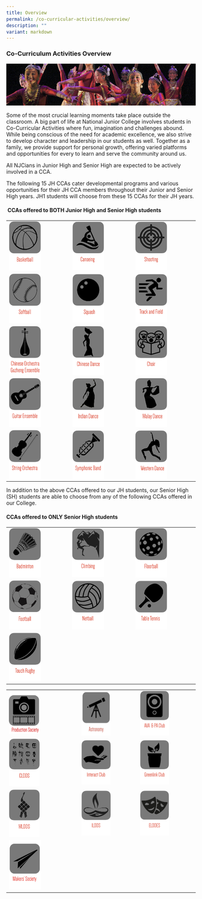 ```yaml
---
title: Overview
permalink: /co-curricular-activities/overview/
description: ""
variant: markdown
---
```

### Co-Curriculum Activities Overview

![](/images/cca1.png)

Some of the most crucial learning moments take place outside the classroom. A big part of life at National Junior College involves students in Co-Curricular Activities where fun, imagination and challenges abound. While being conscious of the need for academic excellence, we also strive to develop character and leadership in our students as well. Together as a family, we provide support for personal growth, offering varied platforms and opportunities for every to learn and serve the community around us.

All NJCians in Junior High and Senior High are expected to be actively involved in a CCA. &nbsp;

The following 15 JH CCAs cater developmental programs and various opportunities for their JH CCA members throughout their Junior and Senior High years. JH1 students will choose from these 15 CCAs for their JH years.

#### &nbsp;CCAs offered to BOTH Junior High and Senior High students
 
 

|  |  |  |
|---|---|---|
|<a href="/co-curricular-activities/ccas-offered-to-both-jh-and-sh/basketball"><img style="width:55%" src="/images/c1.png"></a>  |<a href="/co-curricular-activities/ccas-offered-to-both-jh-and-sh/canoeing-and-dragon-boating"><img style="width:55%" src="/images/c2.png"></a>  | <a href="/co-curricular-activities/ccas-offered-to-both-jh-and-sh/shooting-club"><img style="width:55%" src="/images/c3.png"></a> |
|<a href="/co-curricular-activities/ccas-offered-to-both-jh-and-sh/softball"><img style="width:55%" src="/images/c4.png"></a>  | <a href="/co-curricular-activities/ccas-offered-to-both-jh-and-sh/squash"><img style="width:55%" src="/images/c5.png"></a> | <a href="/co-curricular-activities/ccas-offered-to-both-jh-and-sh/track-and-field-and-cross-country"><img style="width:55%" src="/images/c6.png"></a> |
| <a href="/co-curricular-activities/ccas-offered-to-both-jh-and-sh/co-and-ge"><img style="width:55%" src="/images/c7.png"></a> | <a href="/co-curricular-activities/clubs-and-societies/chinese-dance"><img style="width:55%" src="/images/c8.png"></a> | <a href="/co-curricular-activities/clubs-and-societies/choir"><img style="width:55%" src="/images/c9.png"></a> |
|<a href="/co-curricular-activities/clubs-and-societies/guitar-ensemble"><img style="width:55%" src="/images/c10.png"></a>  | <a href="/co-curricular-activities/clubs-and-societies/indian-dance"><img style="width:55%" src="/images/c11.png"></a> | <a href="/co-curricular-activities/clubs-and-societies/malay-dance"><img style="width:55%" src="/images/c12.png"></a> |
| <a href="/co-curricular-activities/clubs-and-societies/string-orchestra"><img style="width:55%" src="/images/c13.png"></a> | <a href="/co-curricular-activities/clubs-and-societies/symphonic-band"><img style="width:55%" src="/images/c14.png"></a> | <a href="/co-curricular-activities/clubs-and-societies/western-dance"><img style="width:55%" src="/images/c15.png"></a> |
 
 
 In addition to the above CCAs offered to our JH students, our Senior High (SH) students are able to choose from any of the following CCAs offered in our College.

#### CCAs offered to ONLY Senior High students

|  |  |  |
|---|---|---|
| <a href="/co-curricular-activities/clubs-and-societies/badminton"><img style="width:55%" src="/images/c16.png"></a> | <a href="/co-curricular-activities/clubs-and-societies/climbing"><img style="width:55%" src="/images/c17.png"></a> | <a href="/co-curricular-activities/clubs-and-societies/floorball"><img style="width:55%" src="/images/c18.png"></a> |
|  <a href="/co-curricular-activities/clubs-and-societies/football"><img style="width:55%" src="/images/c19.png"></a>| <a href="/co-curricular-activities/clubs-and-societies/netball"><img style="width:55%" src="/images/c21.png"></a> |<a href="/co-curricular-activities/clubs-and-societies/table-tennis"><img style="width:55%" src="/images/c22.png"></a>  | 
<a href="/co-curricular-activities/clubs-and-societies/touch-rugby"><img style="width:55%" src="/images/c23.png"></a> | | | |

|  |  |  |
|---|---|---|
|<a href="https://www.nationaljc.moe.edu.sg/co-curricular-activities/clubs-and-societies/production-society/"><img style="width:46%" src="/images/production society_3.png"></a> | <a href="/co-curricular-activities/clubs-and-societies/astronomy-club"><img style="width:55%" src="/images/astrologo3.png"></a> | <a href="/co-curricular-activities/clubs-and-societies/ava-and-pa-club"><img style="width:55%" src="/images/c26.png"></a> |
| <a href="/co-curricular-activities/clubs-and-societies/cldds"><img style="width:46%" src="/images/c27.png"></a> | <a href="/co-curricular-activities/clubs-and-societies/interact-club"><img style="width:55%" src="/images/c28.png"></a> | <a href="/co-curricular-activities/clubs-and-societies/greenlink-club"><img style="width:55%" src="/images/c33.png"></a> |
| <a href="/co-curricular-activities/clubs-and-societies/malay-cultural-society"><img style="width:46%" src="/images/c30.png"></a> | <a href="/co-curricular-activities/clubs-and-societies/ildds"><img style="width:55%" src="/images/c31.png"></a> | <a href="/co-curricular-activities/clubs-and-societies/elddes"><img style="width:55%" src="/images/c32.png"></a> | 
<a href="/co-curricular-activities/clubs-and-societies/makers-society/"><img style="width:48%" src="/images/msocietysmall.png"></a> |